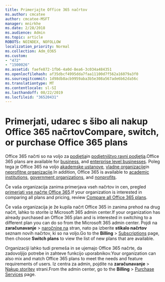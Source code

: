 ```yaml
---
title: Primerjajte Office 365 načrtov
ms.author: cmcatee
author: cmcatee-MSFT
manager: mnirkhe
ms.date: 2/28/2018
ms.audience: Admin
ms.topic: article
ROBOTS: NOINDEX, NOFOLLOW
localization_priority: Normal
ms.collection: Adm_O365
ms.custom:
- "472"
- "1500026"
ms.assetid: faefe872-1fb6-4a0d-8ea6-3c034a484351
ms.openlocfilehash: af35dbcf4995dda7faa11100d7f562a16079a3f0
ms.sourcegitcommit: 1d98db8acb9959aba3b5e308a567ade6b62da56c
ms.translationtype: MT
ms.contentlocale: sl-SI
ms.lasthandoff: 08/22/2019
ms.locfileid: "36520431"
---
```

# <a name="compare-switch-or-purchase-office-365-plans"></a><span data-ttu-id="e7dba-102">Primerjati, udarec s šibo ali nakup Office 365 načrtov</span><span class="sxs-lookup"><span data-stu-id="e7dba-102">Compare, switch, or purchase Office 365 plans</span></span>
  
<span data-ttu-id="e7dba-103">Office 365 načrti so na voljo za [podjetja](https://products.office.com/compare-all-microsoft-office-products?tab=2)in [podjetništvo ravni podjetja](https://products.office.com/business/compare-more-office-365-for-business-plans).</span><span class="sxs-lookup"><span data-stu-id="e7dba-103">Office 365 plans are available for [business](https://products.office.com/compare-all-microsoft-office-products?tab=2), and [enterprise level businesses](https://products.office.com/business/compare-more-office-365-for-business-plans).</span></span> <span data-ttu-id="e7dba-104">Poleg tega je Office 365 na voljo [akademske ustanove](https://products.office.com/academic/compare-office-365-education-plans), [vladne organizacije](https://products.office.com/government/compare-office-365-government-plans)in [neprofitne organizacije](https://products.office.com/nonprofit/office-365-nonprofit-plans-and-pricing?tab=1).</span><span class="sxs-lookup"><span data-stu-id="e7dba-104">In addition, Office 365 is available to [academic institutions](https://products.office.com/academic/compare-office-365-education-plans), [government organizations](https://products.office.com/government/compare-office-365-government-plans), and [nonprofits](https://products.office.com/nonprofit/office-365-nonprofit-plans-and-pricing?tab=1).</span></span>
  
<span data-ttu-id="e7dba-105">Če vaša organizacija zanima primerjava vseh načrtov in cen, pregled [primerjati vse načrte Office 365](https://products.office.com/business/compare-more-office-365-for-business-plans).</span><span class="sxs-lookup"><span data-stu-id="e7dba-105">If your organization is interested in comparing all plans and pricing, review [Compare all Office 365 plans](https://products.office.com/business/compare-more-office-365-for-business-plans).</span></span>
  
<span data-ttu-id="e7dba-106">Če vaša organizacija je že kupila načrt Office 365 in zanima prehod na drug načrt, lahko to storite iz Microsoft 365 admin center.</span><span class="sxs-lookup"><span data-stu-id="e7dba-106">If your organization has already purchased an Office 365 plan and is interested in switching to a different plan you can do so from the Microsoft 365 admin center.</span></span> <span data-ttu-id="e7dba-107">Pojdi na **zaračunavanje** \> [naročnine na](https://go.microsoft.com/fwlink/p/?linkid=842054) stran, nato pa izberite **stikalo načrtov** seznam novih načrtov, ki so na voljo.</span><span class="sxs-lookup"><span data-stu-id="e7dba-107">Go to the **Billing** \> [Subscriptions](https://go.microsoft.com/fwlink/p/?linkid=842054) page, then choose **Switch plans** to view the list of new plans that are available.</span></span>
  
<span data-ttu-id="e7dba-108">Organizaciji lahko tudi premeša in se ujemajo Office 365 načrte, da zadovoljijo potrebe in zahteve funkcijo uporabnikov.</span><span class="sxs-lookup"><span data-stu-id="e7dba-108">Your organization can also mix and match Office 365 plans to meet the needs and feature requirements of users.</span></span> <span data-ttu-id="e7dba-109">Iz centra za admin, pojdite na **zaračunavanje** \> [Nakup storitev](https://go.microsoft.com/fwlink/p/?linkid=868433) strani.</span><span class="sxs-lookup"><span data-stu-id="e7dba-109">From the admin center, go to the **Billing** \> [Purchase Services](https://go.microsoft.com/fwlink/p/?linkid=868433) page.</span></span>